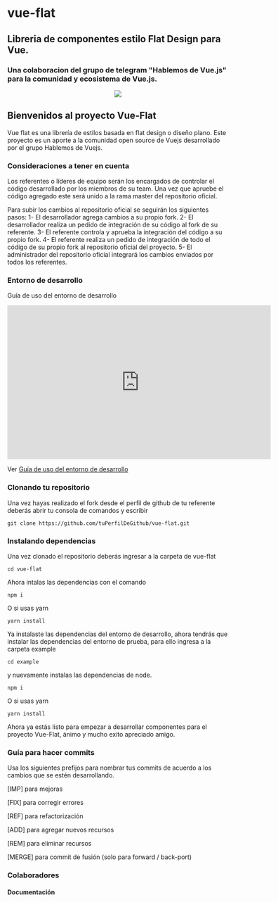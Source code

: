 
# vue-flat
## Libreria de componentes estilo Flat Design para Vue.
### Una colaboracion del grupo de telegram "Hablemos de Vue.js" para la comunidad y ecosistema de Vue.js. 


<div align="center"><a> <img src="https://github.com/wilmercampagna/vue-flat/blob/master/src/assets/VueFlat.jpg"> </a></div>



## Bienvenidos al proyecto Vue-Flat

Vue flat es una librería de estilos basada en flat design o diseño plano.
Este proyecto es un aporte a la comunidad open source de Vuejs desarrollado por el grupo Hablemos de Vuejs.

### Consideraciones a tener en cuenta

Los referentes o líderes de equipo serán los encargados de controlar el código desarrollado por los miembros de su team. Una vez que apruebe el código agregado este será unido a la rama master del repositorio oficial.

Para subir los cambios al repositorio oficial se seguirán los siguientes pasos:
1-  El desarrollador agrega cambios a su propio fork.
2- El desarrollador realiza un pedido de integración de su código al fork de su referente.
3-  El referente controla y aprueba la integración del código a su propio fork.
4- El referente realiza un pedido de integración de todo el código de su propio fork al repositorio oficial del proyecto.
5- El administrador del repositorio oficial integrará los cambios enviados por todos los referentes.

### Entorno de desarrollo

Guía de uso del entorno de desarrollo


<div align="center">
<iframe width="600" height="350" src="https://www.youtube.com/embed/1cQz29xr_1U" frameborder="0" allow="accelerometer; autoplay; encrypted-media; gyroscope; picture-in-picture" allowfullscreen></iframe></div>


Ver [Guía de uso del entorno de desarrollo](https://www.youtube.com/watch?v=1cQz29xr_1U&t=104s)

### Clonando tu repositorio

Una vez hayas realizado el fork desde el perfil de github de tu referente deberás abrir tu consola de comandos y escribir
```
git clone https://github.com/tuPerfilDeGithub/vue-flat.git
```

### Instalando dependencias
Una vez clonado el repositorio deberás ingresar a la carpeta de vue-flat
```
cd vue-flat
```
Ahora intalas las dependencias con el comando

```
npm i
```
O si usas yarn
```
yarn install
```

Ya instalaste las dependencias del entorno de desarrollo, ahora tendrás que instalar las dependencias del entorno de prueba, para ello ingresa a la carpeta example

```
cd example
```
y nuevamente instalas las dependencias de node.

```
npm i
```
O si usas yarn
```
yarn install
```

Ahora ya estás listo para empezar a desarrollar componentes para el proyecto Vue-Flat, ánimo y mucho exito apreciado amigo.

### Guía para hacer commits

Usa los siguientes prefijos para nombrar tus commits de acuerdo a los cambios que se estén desarrollando.

[IMP] para mejoras

[FIX] para corregir errores

[REF] para refactorización

[ADD] para agregar nuevos recursos

[REM] para eliminar recursos

[MERGE] para commit de fusión (solo para forward / back-port)

### Colaboradores

#### Documentación